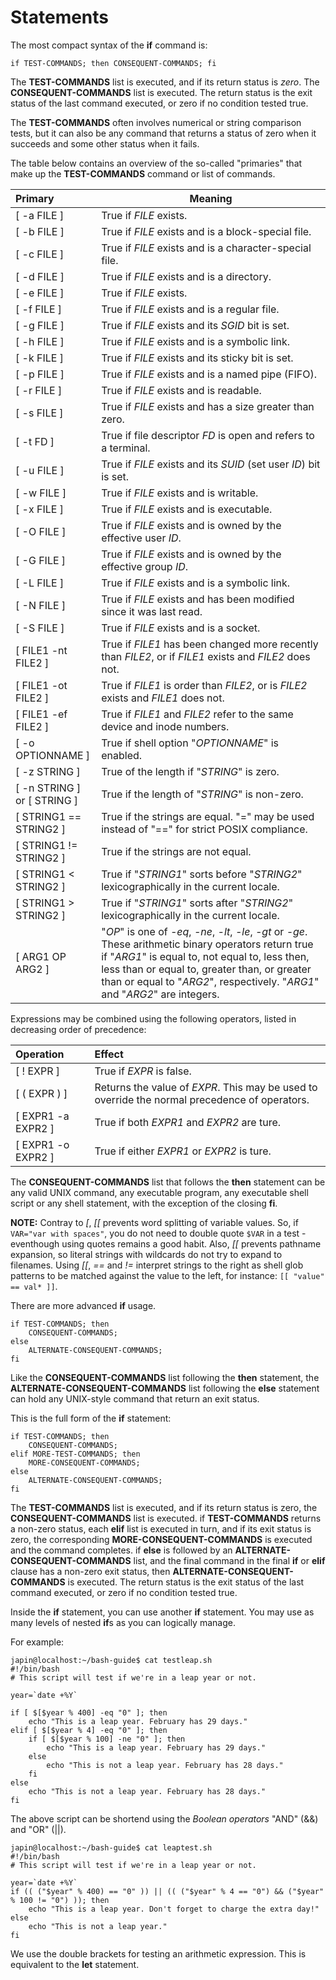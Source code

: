 # Statements

The most compact syntax of the **if** command is:

```
if TEST-COMMANDS; then CONSEQUENT-COMMANDS; fi
```

The **TEST-COMMANDS** list is executed, and if its return status is *zero*. The **CONSEQUENT-COMMANDS** list is executed. The return status is the exit status of the last command executed, or zero if no condition tested true.

The **TEST-COMMANDS** often involves numerical or string comparison tests, but it can also be any command that returns a status of zero when it succeeds and some other status when it fails.

The table below contains an overview of the so-called "primaries" that make up the **TEST-COMMANDS** command or list of commands.

 Primary     | Meaning
:------------|----------
 [ -a FILE ] | True if *FILE* exists.
 [ -b FILE ] | True if *FILE* exists and is a block-special file.
 [ -c FILE ] | True if *FILE* exists and is a character-special file.
 [ -d FILE ] | True if *FILE* exists and is a directory.
 [ -e FILE ] | True if *FILE* exists.
 [ -f FILE ] | True if *FILE* exists and is a regular file.
 [ -g FILE ] | True if *FILE* exists and its *SGID* bit is set.
 [ -h FILE ] | True if *FILE* exists and is a symbolic link.
 [ -k FILE ] | True if *FILE* exists and its sticky bit is set.
 [ -p FILE ] | True if *FILE* exists and is a named pipe (FIFO).
 [ -r FILE ] | True if *FILE* exists and is readable.
 [ -s FILE ] | True if *FILE* exists and has a size greater than zero.
 [ -t FD ]   | True if file descriptor *FD* is open and refers to a terminal.
 [ -u FILE ] | True if *FILE* exists and its *SUID* (set user *ID*) bit is set.
 [ -w FILE ] | True if *FILE* exists and is writable.
 [ -x FILE ] | True if *FILE* exists and is executable.
 [ -O FILE ] | True if *FILE* exists and is owned by the effective user *ID*.
 [ -G FILE ] | True if *FILE* exists and is owned by the effective group *ID*.
 [ -L FILE ] | True if *FILE* exists and is a symbolic link.
 [ -N FILE ] | True if *FILE* exists and has been modified since it was last read.
 [ -S FILE ] | True if *FILE* exists and is a socket.
 [ FILE1 -nt FILE2 ] | True if *FILE1* has been changed more recently than *FILE2*, or if *FILE1* exists and *FILE2* does not.
 [ FILE1 -ot FILE2 ] | True if *FILE1* is order than *FILE2*, or is *FILE2* exists and *FILE1* does not.
 [ FILE1 -ef FILE2 ] | True if *FILE1* and *FILE2* refer to the same device and inode numbers.
 [ -o OPTIONNAME ]   | True if shell option "*OPTIONNAME*" is enabled.
 [ -z STRING ]       | True of the length if "*STRING*" is zero.
 [ -n STRING ] or [ STRING ] | True if the length of "*STRING*" is non-zero.
 [ STRING1 == STRING2 ]      | True if the strings are equal. "=" may be used instead of "==" for strict POSIX compliance.
 [ STRING1 != STRING2 ]      | True if the strings are not equal.
 [ STRING1 < STRING2 ]       | True if "*STRING1*" sorts before "*STRING2*" lexicographically in the current locale.
 [ STRING1 > STRING2 ]       | True if "*STRING1*" sorts after "*STRING2*" lexicographically in the current locale.
 [ ARG1 OP ARG2 ]            | "*OP*" is one of *-eq*, *-ne*, *-lt*, *-le*, *-gt* or *-ge*. These arithmetic binary operators return true if "*ARG1*" is equal to, not equal to, less then, less than or equal to, greater than, or greater than or equal to "*ARG2*", respectively. "*ARG1*" and "*ARG2*" are integers.

Expressions may be combined using the following operators, listed in decreasing order of precedence:

 Operation         | Effect
:------------------|:-----------
 [ ! EXPR ]        | True if *EXPR* is false.
 [ ( EXPR ) ]      | Returns the value of *EXPR*. This may be used to override the normal precedence of operators.
 [ EXPR1 -a EXPR2 ] | True if both *EXPR1* and *EXPR2* are ture.
 [ EXPR1 -o EXPR2 ] | True if either *EXPR1* or *EXPR2* is ture.

The **CONSEQUENT-COMMANDS** list that follows the **then** statement can be any valid UNIX command, any executable program, any executable shell script or any shell statement, with the exception of the closing **fi**.

**NOTE:** Contray to *[*, *[[* prevents word splitting of variable values. So, if `VAR="var with spaces"`, you do not need to double quote `$VAR` in a test - eventhough using quotes remains a good habit. Also, *[[* prevents pathname expansion, so literal strings with wildcards do not try to expand to filenames. Using *[[*, *==* and *!=* interpret strings to the right as shell glob patterns to be matched against the value to the left, for instance: `[[ "value" == val* ]]`.

There are more advanced **if** usage.

```
if TEST-COMMANDS; then
    CONSEQUENT-COMMANDS;
else
    ALTERNATE-CONSEQUENT-COMMANDS;
fi
```

Like the **CONSEQUENT-COMMANDS** list following the **then** statement, the **ALTERNATE-CONSEQUENT-COMMANDS** list following the **else** statement can hold any UNIX-style command that return an exit status.

This is the full form of the **if** statement:

```
if TEST-COMMANDS; then
    CONSEQUENT-COMMANDS;
elif MORE-TEST-COMMANDS; then
    MORE-CONSEQUENT-COMMANDS;
else
    ALTERNATE-CONSEQUENT-COMMANDS;
fi
```
The **TEST-COMMANDS** list is executed, and if its return status is zero, the **CONSEQUENT-COMMANDS** list is executed. if **TEST-COMMANDS** returns a non-zero status, each **elif** list is executed in turn, and if its exit status is zero, the corresponding **MORE-CONSEQUENT-COMMANDS** is executed and the command completes. if **else** is followed by an **ALTERNATE-CONSEQUENT-COMMANDS** list, and the final command in the final **if** or **elif** clause has a non-zero exit status, then **ALTERNATE-CONSEQUENT-COMMANDS** is executed. The return status is the exit status of the last command executed, or zero if no condition tested true.

Inside the **if** statement, you can use another **if** statement. You may use as many levels of nested **if**s as you can logically manage.

For example:

```
japin@localhost:~/bash-guide$ cat testleap.sh
#!/bin/bash
# This script will test if we're in a leap year or not.

year=`date +%Y`

if [ $[$year % 400] -eq "0" ]; then
    echo "This is a leap year. February has 29 days."
elif [ $[$year % 4] -eq "0" ]; then
    if [ $[$year % 100] -ne "0" ]; then
        echo "This is a leap year. February has 29 days."
    else
        echo "This is not a leap year. February has 28 days."
    fi
else
    echo "This is not a leap year. February has 28 days."
fi
```

The above script can be shortend using the *Boolean operators* "AND" (&&) and "OR" (||).


```
japin@localhost:~/bash-guide$ cat leaptest.sh
#!/bin/bash
# This script will test if we're in a leap year or not.

year=`date +%Y`
if (( ("$year" % 400) == "0" )) || (( ("$year" % 4 == "0") && ("$year" % 100 != "0") )); then
    echo "This is a leap year. Don't forget to charge the extra day!"
else
    echo "This is not a leap year."
fi
```

We use the double brackets for testing an arithmetic expression. This is equivalent to the **let** statement.
